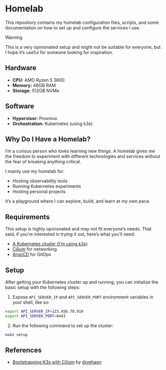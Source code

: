 # Homelab

This repository contains my homelab configuration files, scripts, and some documentation on how to set up and configure the services I use.

> [!WARNING]  
> This is a very opinionated setup and might not be suitable for everyone, but I hope it’s useful for someone looking for inspiration.

## Hardware

- **CPU:** AMD Ryzen 5 3600  
- **Memory:** 48GB RAM  
- **Storage:** 512GB NVMe  

## Software

- **Hypervisor:** Proxmox  
- **Orchestration:** Kubernetes (using k3s)  

## Why Do I Have a Homelab?

I’m a curious person who loves learning new things. A homelab gives me the freedom to experiment with different technologies and services without the fear of breaking anything critical.

I mainly use my homelab for:  
- Hosting observability tools  
- Running Kubernetes experiments  
- Hosting personal projects  

It’s a playground where I can explore, build, and learn at my own pace.

## Requirements

This setup is highly opinionated and may not fit everyone’s needs. That said, if you’re interested in trying it out, here’s what you’ll need:

- [A Kubernetes cluster (I'm using k3s)](https://k3s.io/)
- [Cilium](https://cilium.io/) for networking
- [ArgoCD](https://argo-cd.readthedocs.io/) for GitOps

## Setup

After getting your Kubernetes cluster up and running, you can initialize the basic setup with the following steps:

1. Expose `API_SERVER_IP` and `API_SERVER_PORT` environment variables in your shell, like so:

```bash
export API_SERVER_IP=123.456.78.910
export API_SERVER_PORT=6443
```

2. Run the following command to set up the cluster:

```bash
make setup
```

## References
- [Bootstrapping K3s with Cilium](https://docs.cilium.io/en/v1.10/gettingstarted/k3s/#bootstrapping-k3s-with-cilium) by [@vehagn](https://github.com/vehagn)